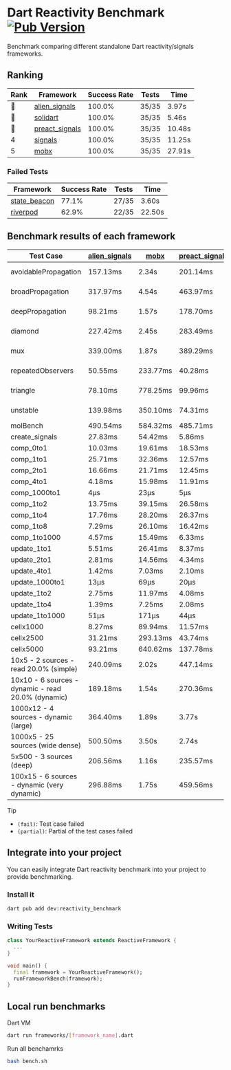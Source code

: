 # Dart Reactivity Benchmark [![Pub Version](https://img.shields.io/pub/v/reactivity_benchmark)](https://pub.dev/packages/reactivity_benchmark)

Benchmark comparing different standalone Dart reactivity/signals frameworks.

## Ranking

<!-- ranking start -->
| Rank | Framework | Success Rate | Tests | Time |
|------|-----------|--------------|-------|------|
| 🥇 | [alien_signals](https://github.com/medz/alien-signals-dart) | 100.0% | 35/35 | 3.97s |
| 🥈 | [solidart](https://github.com/nank1ro/solidart) | 100.0% | 35/35 | 5.46s |
| 🥉 | [preact_signals](https://pub.dev/packages/preact_signals) | 100.0% | 35/35 | 10.48s |
| 4 | [signals](https://github.com/rodydavis/signals.dart) | 100.0% | 35/35 | 11.25s |
| 5 | [mobx](https://github.com/mobxjs/mobx.dart) | 100.0% | 35/35 | 27.91s |

<!-- ranking end -->

### **Failed Tests**

<!-- fail start -->
| Framework | Success Rate | Tests | Time |
|-----------|--------------|-------|------|
| [state_beacon](https://github.com/jinyus/dart_beacon) | 77.1% | 27/35 | 3.60s |
| [riverpod](https://github.com/rrousselGit/riverpod) | 62.9% | 22/35 | 22.50s |

<!-- fail end -->

## Benchmark results of each framework

<!-- test-case start -->
| Test Case | [alien_signals](https://github.com/medz/alien-signals-dart) | [mobx](https://github.com/mobxjs/mobx.dart) | [preact_signals](https://pub.dev/packages/preact_signals) | [riverpod](https://github.com/rrousselGit/riverpod) | [signals](https://github.com/rodydavis/signals.dart) | [solidart](https://github.com/nank1ro/solidart) | [state_beacon](https://github.com/jinyus/dart_beacon) |
|---|---|---|---|---|---|---|---|
| avoidablePropagation | 157.13ms | 2.34s | 201.14ms | 1.40s | 211.03ms | 258.46ms | 159.70ms (fail) |
| broadPropagation | 317.97ms | 4.54s | 463.97ms | 83.66ms (fail) | 457.57ms | 452.04ms | 6.48ms (fail) |
| deepPropagation | 98.21ms | 1.57s | 178.70ms | 1.93s (fail) | 177.44ms | 143.04ms | 148.20ms (fail) |
| diamond | 227.42ms | 2.45s | 283.49ms | 2.62s (fail) | 286.61ms | 312.71ms | 187.15ms (fail) |
| mux | 339.00ms | 1.87s | 389.29ms | 563.93ms (fail) | 422.06ms | 398.75ms | 197.85ms (fail) |
| repeatedObservers | 50.55ms | 233.77ms | 40.28ms | 385.46ms (fail) | 46.19ms | 91.36ms | 52.80ms (fail) |
| triangle | 78.10ms | 778.25ms | 99.96ms | 906.97ms (fail) | 99.76ms | 99.16ms | 79.26ms (fail) |
| unstable | 139.98ms | 350.10ms | 74.31ms | 618.33ms (fail) | 74.15ms | 168.72ms | 339.84ms (fail) |
| molBench | 490.54ms | 584.32ms | 485.71ms | 11.31ms | 485.89ms | 501.64ms | 1.09ms |
| create_signals | 27.83ms | 54.42ms | 5.86ms | 25.52ms | 26.59ms | 83.45ms | 69.72ms |
| comp_0to1 | 10.03ms | 19.61ms | 18.53ms | 14.41ms | 12.21ms | 28.04ms | 65.37ms |
| comp_1to1 | 25.71ms | 32.36ms | 12.57ms | 23.66ms | 21.91ms | 43.95ms | 59.43ms |
| comp_2to1 | 16.66ms | 21.71ms | 12.45ms | 26.06ms | 9.26ms | 21.38ms | 39.03ms |
| comp_4to1 | 4.18ms | 15.98ms | 11.91ms | 3.20ms | 1.83ms | 13.16ms | 17.53ms |
| comp_1000to1 | 4μs | 23μs | 5μs | 4μs | 5μs | 16μs | 45μs |
| comp_1to2 | 13.75ms | 39.15ms | 26.58ms | 11.10ms | 19.57ms | 37.60ms | 49.32ms |
| comp_1to4 | 17.76ms | 28.20ms | 26.37ms | 25.86ms | 10.02ms | 22.08ms | 48.02ms |
| comp_1to8 | 7.29ms | 26.10ms | 16.42ms | 5.29ms | 6.81ms | 25.02ms | 47.10ms |
| comp_1to1000 | 4.57ms | 15.49ms | 6.33ms | 4.58ms | 4.48ms | 15.79ms | 42.63ms |
| update_1to1 | 5.51ms | 26.41ms | 8.37ms | 84.42ms | 10.33ms | 18.46ms | 6.27ms |
| update_2to1 | 2.81ms | 14.56ms | 4.34ms | 42.39ms | 4.54ms | 9.26ms | 3.25ms |
| update_4to1 | 1.42ms | 7.03ms | 2.10ms | 20.37ms | 2.57ms | 4.64ms | 1.62ms |
| update_1000to1 | 13μs | 69μs | 20μs | 195μs | 25μs | 46μs | 16μs |
| update_1to2 | 2.75ms | 11.97ms | 4.08ms | 42.69ms | 4.50ms | 9.28ms | 3.15ms |
| update_1to4 | 1.39ms | 7.25ms | 2.08ms | 20.78ms | 2.54ms | 4.61ms | 1.62ms |
| update_1to1000 | 51μs | 171μs | 44μs | 109μs | 43μs | 152μs | 429μs |
| cellx1000 | 8.27ms | 89.94ms | 11.57ms | N/A | 11.36ms | 17.93ms | 5.23ms |
| cellx2500 | 31.21ms | 293.13ms | 43.74ms | N/A | 49.34ms | 86.78ms | 25.18ms |
| cellx5000 | 93.21ms | 640.62ms | 137.78ms | N/A | 121.27ms | 194.28ms | 89.57ms |
| 10x5 - 2 sources - read 20.0% (simple) | 240.09ms | 2.02s | 447.14ms | 2.13s | 507.86ms | 337.89ms | 240.68ms |
| 10x10 - 6 sources - dynamic - read 20.0% (dynamic) | 189.18ms | 1.54s | 270.36ms | 1.45s (partial) | 279.56ms | 222.18ms | 207.24ms |
| 1000x12 - 4 sources - dynamic (large) | 364.40ms | 1.89s | 3.77s | 2.53s (partial) | 3.55s | 450.26ms | 366.54ms |
| 1000x5 - 25 sources (wide dense) | 500.50ms | 3.50s | 2.74s | 4.27s | 3.62s | 811.82ms | 558.63ms |
| 5x500 - 3 sources (deep) | 206.56ms | 1.16s | 235.57ms | 1.47s | 225.77ms | 228.03ms | 205.01ms |
| 100x15 - 6 sources - dynamic (very dynamic) | 296.88ms | 1.75s | 459.56ms | 1.77s (partial) | 482.60ms | 348.46ms | 274.57ms |

<!-- test-case end -->

> [!TIP]
> - `(fail)`: Test case failed
> - `(partial)`: Partial of the test cases failed

## Integrate into your project

You can easily integrate Dart reactivity benchmark into your project to provide benchmarking.

### Install it

```bash
dart pub add dev:reactivity_benchmark
```

### Writing Tests

```dart
class YourReactiveFramework extends ReactiveFramework {
  ...
}

void main() {
  final framework = YourReactiveFramework();
  runFrameworkBench(framework);
}
```

## Local run benchmarks

Dart VM
```bash
dart run frameworks/[framework_name].dart
```

Run all benchamrks
```bash
bash bench.sh
```
